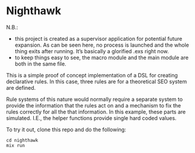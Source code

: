 # Nighthawk

N.B.:

- this project is created as a supervisor application for potential future expansion. As can be seen here, no process is launched and the whole thing exits after running. It’s basically a glorified .exs right now.
- to keep things easy to see, the macro module and the main module are both in the same file.

This is a simple proof of concept implementation of a DSL for creating declarative rules. In this case, three rules are for a theoretical SEO system are defined.

Rule systems of this nature would normally require a separate system to provide the information that the rules act on and a mechanism to fix the rules correctly for all the that information. In this example, these parts are simulated. I.E., the helper functions provide single hard coded values.

To try it out, clone this repo and do the following:

```
cd nighthawk
mix run
```

